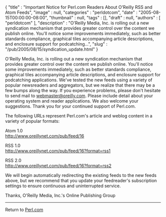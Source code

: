 {
   "title" : "Important Notice for Perl.com Readers About O'Reilly RSS and Atom Feeds",
   "image" : null,
   "categories" : "perldotcom",
   "date" : "2005-08-15T00:00:00-08:00",
   "thumbnail" : null,
   "tags" : [],
   "draft" : null,
   "authors" : [
      "perldotcom"
   ],
   "description" : "O'Reilly Media, Inc. is rolling out a new syndication mechanism that provides greater control over the content we publish online. You'll notice some improvements immediately, such as better standards compliance, graphical tiles accompanying article descriptions, and enclosure support for podcatching...",
   "slug" : "/pub/2005/08/15/syndication_update.html"
}



O'Reilly Media, Inc. is rolling out a new syndication mechanism that provides greater control over the content we publish online. You'll notice some improvements immediately, such as better standards compliance, graphical tiles accompanying article descriptions, and enclosure support for podcatching applications. We've tested the new feeds using a variety of popular newsreaders and aggregators, but we realize that there may be a few bumps along the way. If you experience problems, please don't hesitate to send mail to <webmaster@oreilly.com>. Please include detail about your operating system and reader applications. We also welcome your suggestions. Thank you for your continued support of Perl.com.

The following URLs represent Perl.com's article and weblog content in a variety of popular formats:

Atom 1.0  
<http://www.oreillynet.com/pub/feed/16>

RSS 1.0  
<http://www.oreillynet.com/pub/feed/16?format=rss1>

RSS 2.0  
<http://www.oreillynet.com/pub/feed/16?format=rss2>

We will begin automatically redirecting the existing feeds to the new feeds above, but we recommend that you update your feedreader's subscription settings to ensure continuous and uninterrupted service.

Thanks,
O'Reilly Media, Inc.'s Online Publishing Group

------------------------------------------------------------------------

Return to [Perl.com](/)
